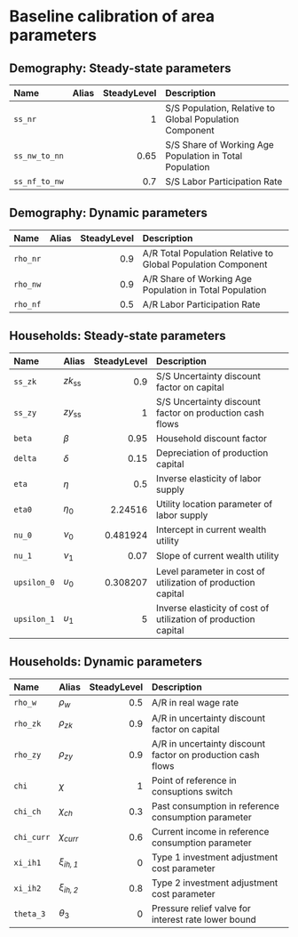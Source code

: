 # Baseline calibration of area parameters

## Demography: Steady-state parameters

| Name | Alias | SteadyLevel | Description  |
|:---|:---|---:|:---|
| `ss_nr` |  | 1 | S/S Population, Relative to Global Population Component |
| `ss_nw_to_nn` |  | 0.65 | S/S Share of Working Age Population in Total Population |
| `ss_nf_to_nw` |  | 0.7 | S/S Labor Participation Rate |


## Demography: Dynamic parameters

| Name | Alias | SteadyLevel | Description  |
|:---|:---|---:|:---|
| `rho_nr` |  | 0.9 | A/R Total Population Relative to Global Population Component |
| `rho_nw` |  | 0.9 | A/R Share of Working Age Population in Total Population |
| `rho_nf` |  | 0.5 | A/R Labor Participation Rate |


## Households: Steady-state parameters

| Name | Alias | SteadyLevel | Description  |
|:---|:---|---:|:---|
| `ss_zk` | $\mathit{zk}_\mathrm{ss}$ | 0.9 | S/S Uncertainty discount factor on capital |
| `ss_zy` | $\mathit{zy}_\mathrm{ss}$ | 1 | S/S Uncertainty discount factor on production cash flows |
| `beta` | $\beta$ | 0.95 | Household discount factor |
| `delta` | $\delta$ | 0.15 | Depreciation of production capital |
| `eta` | $\eta$ | 0.5 | Inverse elasticity of labor supply |
| `eta0` | $\eta_0$ | 2.24516 | Utility location parameter of labor supply |
| `nu_0` | $\nu_0$ | 0.481924 | Intercept in current wealth utility |
| `nu_1` | $\nu_1$ | 0.07 | Slope of current wealth utility |
| `upsilon_0` | $\upsilon_0$ | 0.308207 | Level parameter in cost of utilization of production capital |
| `upsilon_1` | $\upsilon_1$ | 5 | Inverse elasticity of cost of utilization of production capital |


## Households: Dynamic parameters

| Name | Alias | SteadyLevel | Description  |
|:---|:---|---:|:---|
| `rho_w` | $\rho_w$ | 0.5 | A/R in real wage rate |
| `rho_zk` | $\rho_\mathit{zk}$ | 0.9 | A/R in uncertainty discount factor on capital |
| `rho_zy` | $\rho_\mathit{zy}$ | 0.9 | A/R in uncertainty discount factor on production cash flows |
| `chi` | $\chi$ | 1 | Point of reference in consuptions switch |
| `chi_ch` | $\chi_\mathit{ch}$ | 0.3 | Past consumption in reference consumption parameter |
| `chi_curr` | $\chi_\mathit{curr}$ | 0.6 | Current income in reference consumption parameter |
| `xi_ih1` | $\xi_\mathit{ih,1}$ | 0 | Type 1 investment adjustment cost parameter |
| `xi_ih2` | $\xi_\mathit{ih,2}$ | 0.8 | Type 2 investment adjustment cost parameter |
| `theta_3` | $\theta_3$ | 0 | Pressure relief valve for interest rate lower bound |

